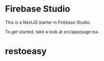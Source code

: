 # Firebase Studio

This is a NextJS starter in Firebase Studio.

To get started, take a look at src/app/page.tsx.
# restoeasy

